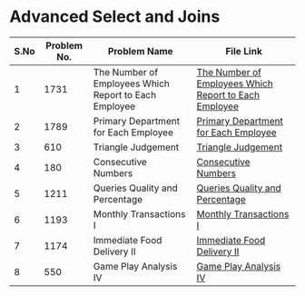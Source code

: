 # Advanced Select and Joins

|S.No| Problem No. | Problem Name                  | File Link                       | 
|-----|-------------|--------------------------------|----------------------------------|
| 1 | 1731 |  The Number of Employees Which Report to Each Employee | [  The Number of Employees Which Report to Each Employee]( https://leetcode.com/problems/the-number-of-employees-which-report-to-each-employee?envType=study-plan-v2&envId=top-sql-50)|
| 2 | 1789 |  Primary Department for Each Employee | [ Primary Department for Each Employee ](https://leetcode.com/problems/primary-department-for-each-employee?envType=study-plan-v2&envId=top-sql-50)  | 
| 3 | 610  | Triangle Judgement | [Triangle Judgement](https://leetcode.com/problems/triangle-judgement?envType=study-plan-v2&envId=top-sql-50)
| 4 | 180 | Consecutive Numbers | [Consecutive Numbers]( https://leetcode.com/problems/consecutive-numbers?envType=study-plan-v2&envId=top-sql-50)        | 
| 5 | 1211  |  Queries Quality and Percentage | [Queries Quality and Percentage](https://leetcode.com/problems/queries-quality-and-percentage?envType=study-plan-v2&envId=top-sql-50)    | 
| 6 | 1193  |   Monthly Transactions I | [ Monthly Transactions I](https://leetcode.com/problems/monthly-transactions-i?envType=study-plan-v2&envId=top-sql-50)    |
| 7 | 1174  | Immediate Food Delivery II | [Immediate Food Delivery II](https://leetcode.com/problems/immediate-food-delivery-ii?envType=study-plan-v2&envId=top-sql-50)    |
| 8 | 550    | Game Play Analysis IV | [Game Play Analysis IV](https://leetcode.com/problems/game-play-analysis-iv?envType=study-plan-v2&envId=top-sql-50)    |



